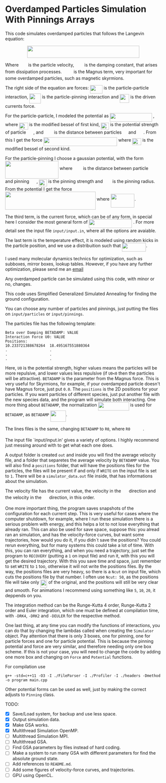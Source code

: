 # Overdamped Particles Simulation With Pinnings Arrays

This code simulates overdamped particles that follows the Langevin equation:

<p align="center"><img src="svgs/8247f6caa7b04141eed441d42a66cbbf.svg?invert_in_darkmode" align=middle width=362.8324095pt height=39.26959575pt/></p>

Where 
<img src="svgs/0374c41447147ca3648ee247708ef2dc.svg?invert_in_darkmode" align=middle width=22.847224949999998pt height=14.611878600000017pt/> 
is the particle velocity, 
<img src="svgs/2c81a6cce979f48f11d65a4ff4c3e36a.svg?invert_in_darkmode" align=middle width=25.5779337pt height=14.15524440000002pt/> 
is the damping constant, that arises from
dissipation processes. 
<img src="svgs/b76b989c74373553c3c50388d3eebfe0.svg?invert_in_darkmode" align=middle width=30.3997056pt height=14.15524440000002pt/> 
is the Magnus term, very important for some overdamped particles, such as magnetic skyrmions.

The right side of the equation are forces: 
<img src="svgs/dc3bdd931bca1c2d6c2fc539a722a541.svg?invert_in_darkmode" align=middle width=40.3915908pt height=27.6567522pt/> 
is the particle-particle interaction,
<img src="svgs/f904f960c240cf947b32f1d0c6c34e24.svg?invert_in_darkmode" align=middle width=37.02932145pt height=31.525041899999984pt/> 
is the particle-pinning interaction and 
<img src="svgs/e5234634c204183fce71ddd095d239a4.svg?invert_in_darkmode" align=middle width=30.348613349999997pt height=27.6567522pt/> 
is the driven currents force.

For the particle-particle, I modeled the potential as 
<img src="svgs/e316b940aa43ecae7e77ffbb3042f466.svg?invert_in_darkmode" align=middle width=135.51694695pt height=27.6567522pt/>
, where 
<img src="svgs/24c5603126b66cc1f9a1f7dc68f456b7.svg?invert_in_darkmode" align=middle width=28.732968pt height=22.465723500000017pt/> 
is the modified bessel of first kind, 
<img src="svgs/c1ad03439063568075616325b8262b1c.svg?invert_in_darkmode" align=middle width=25.54745655pt height=22.465723500000017pt/> 
is the potential strength of particle 
<img src="svgs/317a2c08d9f6e7dd873fc65fbee394e3.svg?invert_in_darkmode" align=middle width=15.929626349999998pt height=21.68300969999999pt/>
, and 
<img src="svgs/fcdb70efae8e21c43e174377b6f4c03d.svg?invert_in_darkmode" align=middle width=26.390938199999997pt height=14.15524440000002pt/> 
is the distance between particles 
<img src="svgs/14afed0aec1ac4b185b819a4b510bff6.svg?invert_in_darkmode" align=middle width=13.882435049999998pt height=21.68300969999999pt/> 
and 
<img src="svgs/317a2c08d9f6e7dd873fc65fbee394e3.svg?invert_in_darkmode" align=middle width=15.929626349999998pt height=21.68300969999999pt/> 
. From this I get the force 
<img src="svgs/baf9d687c9ec72993b3a331d0fe14a9b.svg?invert_in_darkmode" align=middle width=237.50835734999998pt height=27.6567522pt/> 
where 
<img src="svgs/ad2051ae86a51ad37b859e099fe609d7.svg?invert_in_darkmode" align=middle width=28.732968pt height=22.465723500000017pt/> 
is the modified bessel of second kind.

For the particle-pinning I choose a gaussian potential, with the form 
<img src="svgs/9cbf620c7582b40367ca1c4cd44d1378.svg?invert_in_darkmode" align=middle width=171.8332836pt height=57.53473439999999pt/> 
where 
<img src="svgs/fcdb70efae8e21c43e174377b6f4c03d.svg?invert_in_darkmode" align=middle width=26.390938199999997pt height=14.15524440000002pt/> 
is the distance between particle 
<img src="svgs/14afed0aec1ac4b185b819a4b510bff6.svg?invert_in_darkmode" align=middle width=13.882435049999998pt height=21.68300969999999pt/> 
and pinning 
<img src="svgs/317a2c08d9f6e7dd873fc65fbee394e3.svg?invert_in_darkmode" align=middle width=15.929626349999998pt height=21.68300969999999pt/>
, 
<img src="svgs/9387b5548255b313ba3bdb0e512b3e1c.svg?invert_in_darkmode" align=middle width=25.995494249999997pt height=22.465723500000017pt/> 
is the pinning strength and 
<img src="svgs/93453c892be73e29b3db9df48b14587b.svg?invert_in_darkmode" align=middle width=23.46090945pt height=14.15524440000002pt/> 
is the pinning radius. From the potential I get the force 
<img src="svgs/ce2257caadd72882f246be515eaa35ab.svg?invert_in_darkmode" align=middle width=291.5427471pt height=57.53473439999999pt/> 
where 
<img src="svgs/e7e8964f640e4fbcbe0423b8a1a424cc.svg?invert_in_darkmode" align=middle width=76.87209585pt height=44.70706679999999pt/>.

The third term, is the current force, which can be of any form, in special here I consider the most general form of 
<img src="svgs/cd53890f1d3199b999128b63de2fc5de.svg?invert_in_darkmode" align=middle width=139.2480738pt height=27.6567522pt/>
. For more detail see the input file `input/input.in`, where all the options are avaiable.

The last term is the temperature effect, it is modeled using random kicks in the particle position, and we use a distribuition such that <img src="svgs/41d1475bd1f4d4c7c638e2034f307782.svg?invert_in_darkmode" align=middle width=77.3644806pt height=27.94539330000001pt/>.

I used many molecular dynamics technics for optimization, such as subboxes, mirror boxes, lookup tables. However, if you have any further optimization, please send me an [email](mailto:jc.souza@unesp.br)

Any overdamped particle can be simulated using this code, with minor or no, changes.

This code uses Simplified Generalized Simulated Annealing for finding the ground configuration.

You can choose any number of particles and pinnings, just putting the files on `input/particles`
or `input/pinnings`.

The particles file has the following template:

```
Beta over Damping BETADAMP: VALUE
Interaction Force U0: VALUE
Positions:
10.233721388678264	18.495167551880364
.                   .
.                   .
.                   .
```
Here, `U0` is the potential strength, higher values means the particles will be more repulsive, and
lower values less repulsive (if `U0<0` then the particles will be attractive). `BETADAMP` is the parameter from the Magnus force. This is very useful for Skyrmions, for example, if your overdamped particle doesn't have Magnus force, just put `0.0`. The `positions` is the 2D positions for your particles. If you want particles of different species, just put another file with the new species data, and the program will simulate both interacting. One more thing about `BETADAMP`, the normalization 
<img src="svgs/d289beee1f3b63d5c3257e928343fb3f.svg?invert_in_darkmode" align=middle width=99.6302934pt height=26.76175259999998pt/> 
is used for `BETADAMP`, as `BETADAMP`
<img src="svgs/c6412ef4a1bf3c4ea666b2bee45af636.svg?invert_in_darkmode" align=middle width=50.54575019999999pt height=36.3965877pt/>.

The lines files is the same, changing `BETADAMP` to `R0`, where `R0`<img src="svgs/3fc6810807d36c390b212098f3e5222d.svg?invert_in_darkmode" align=middle width=40.812441449999994pt height=14.15524440000002pt/>.

The input file `input/input.in' gives a variety of options. I highly recommend just messing around with to get what each one does.

A output folder is created `out` and inside you will find the average velocity file, and a folder that separetes the average velocity by `BETADAMP` value. You will also find a `positions` folder, that will have the positions files for the particles, the files will be present if and only if `WRITE` on the input file is set to `1`. There will be a `simulator_data.out` file inside, that has informations about the simulation. 

The velocity file has the current value, the velocity in the <img src="svgs/cd0781ba124922cc88b8210a09b4162e.svg?invert_in_darkmode" align=middle width=17.61419715pt height=14.15524440000002pt/> direction and the velocity in the <img src="svgs/7d226986593183423b49f90d8303043c.svg?invert_in_darkmode" align=middle width=16.8684351pt height=14.15524440000002pt/> direction, in this order.

One more important thing, the program saves snapshots of the configuration for each current step. This is very useful for cases where the computer shutdown, for example, where I run these simulation there is a serious problem with energy, and this helps a lot to not lose everything that already ran. This can also be used for save space, suppose this: you alread ran an simulation, and has the velocity-force curves, but want some trajectories, how would you do it, if you didn´t save the positions? You could rerun everything, but for many systems this could take a lot of time. With this, you can ran everything, and when you need a trajectory, just set the program to `RECOVERY` (putting a `1` on input file) and run it, with this you will get the desired trajectory. With this you save time and space, just remember to set `WRITE` to `1` too, otherwise it will not write the positions files. By the way, the positions files are very heavy, so there is a `Ncut` on input file, which cuts the positions file by that number. I often use `Ncut: 50`, as the positions file will take only <img src="svgs/45a0b00b513fa74f40b37aafadb94773.svg?invert_in_darkmode" align=middle width=21.91788224999999pt height=24.65753399999998pt/> of the original, and the positions will still be very clear and smooth. For animations I recommend using something like `5`, `10`, `20`, it deppends on you.

The integration method can be the Runge-Kutta 4 order, Runge-Kutta 2 order and Euler integration, which one must be defined at compilation time, with `-DRK4`, `-DRK2` and `-DEULER` for the respective method.

One last thing, at any time you can modify the functions of interactions, you can do that by changing the lambdas called when creating the `Simulator` object. Pay attention that there is only 3 boxes, one for pinning, one for particle forces and one for particle potential. This is because the pinning potential and force are very similar, and therefore needing only one box scheme. If this is not your case, you will need to change the code by adding one more box and changing on `Force` and `Potential` functions.

For compilation use
```
g++ -std=c++11 -O3 -I ./FileParser -I ./Profiler -I ./headers -Dmethod -o program main.cpp
```

Other potential forms can be used as well, just by making the correct adjusts to `Pinning` class.

TODO:
- [X] Save/Load system, for backup and use less space.
- [X] Output simulation data.
- [X] Make GSA works.
- [X] Multithread Simulation OpenMP.
- [ ] Multithread Simulation MPI.
- [ ] Multithread GSA.
- [ ] Find GSA parameters by files instead of hard coding.
- [ ] Make a system to run many GSA with different parameters for find the absolute ground state.
- [ ] Add references to `README.md`.
- [ ] Add some figures of velocity-force curves, and trajectories.
- [ ] GPU using OpenCL.